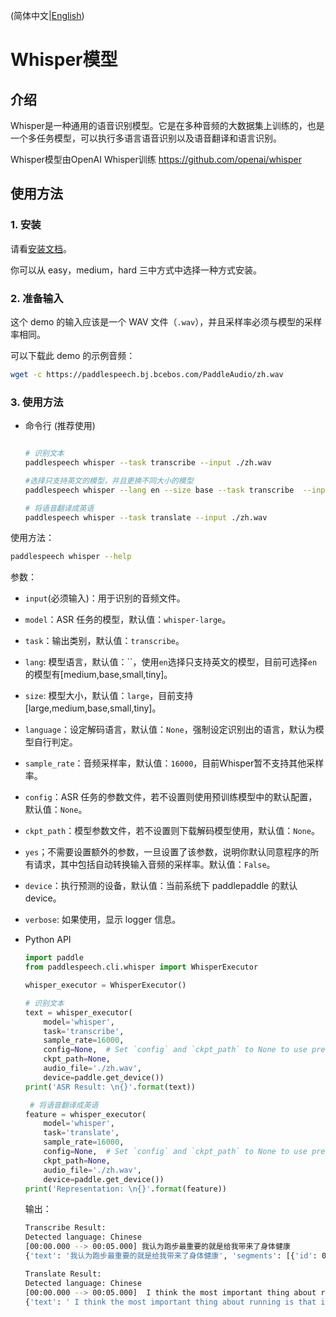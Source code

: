 (简体中文|[English](./README.md))

# Whisper模型
## 介绍
Whisper是一种通用的语音识别模型。它是在多种音频的大数据集上训练的，也是一个多任务模型，可以执行多语言语音识别以及语音翻译和语言识别。

Whisper模型由OpenAI Whisper训练 https://github.com/openai/whisper

## 使用方法
### 1. 安装
 请看[安装文档](https://github.com/PaddlePaddle/PaddleSpeech/blob/develop/docs/source/install_cn.md)。

 你可以从 easy，medium，hard 三中方式中选择一种方式安装。

### 2. 准备输入
 这个 demo 的输入应该是一个 WAV 文件（`.wav`），并且采样率必须与模型的采样率相同。

 可以下载此 demo 的示例音频：
 ```bash
 wget -c https://paddlespeech.bj.bcebos.com/PaddleAudio/zh.wav
 ```

### 3. 使用方法
 - 命令行 (推荐使用)
   ```bash

   # 识别文本
   paddlespeech whisper --task transcribe --input ./zh.wav

   #选择只支持英文的模型，并且更换不同大小的模型
   paddlespeech whisper --lang en --size base --task transcribe  --input ./en.wav

   # 将语音翻译成英语
   paddlespeech whisper --task translate --input ./zh.wav
   ```
  使用方法：
   ```bash
   paddlespeech whisper --help
   ```
   参数：
   - `input`(必须输入)：用于识别的音频文件。
   - `model`：ASR 任务的模型，默认值：`whisper-large`。
   - `task`：输出类别，默认值：`transcribe`。
   - `lang`: 模型语言，默认值：``，使用`en`选择只支持英文的模型，目前可选择`en`的模型有[medium,base,small,tiny]。
   - `size`: 模型大小，默认值：`large`，目前支持[large,medium,base,small,tiny]。
   - `language`：设定解码语言，默认值：`None`，强制设定识别出的语言，默认为模型自行判定。
   - `sample_rate`：音频采样率，默认值：`16000`，目前Whisper暂不支持其他采样率。
   - `config`：ASR 任务的参数文件，若不设置则使用预训练模型中的默认配置，默认值：`None`。
   - `ckpt_path`：模型参数文件，若不设置则下载解码模型使用，默认值：`None`。
   - `yes`；不需要设置额外的参数，一旦设置了该参数，说明你默认同意程序的所有请求，其中包括自动转换输入音频的采样率。默认值：`False`。
   - `device`：执行预测的设备，默认值：当前系统下 paddlepaddle 的默认 device。
   - `verbose`: 如果使用，显示 logger 信息。


- Python API
   ```python
   import paddle
   from paddlespeech.cli.whisper import WhisperExecutor

   whisper_executor = WhisperExecutor()

   # 识别文本
   text = whisper_executor(
       model='whisper',
       task='transcribe',
       sample_rate=16000,
       config=None,  # Set `config` and `ckpt_path` to None to use pretrained model.
       ckpt_path=None,
       audio_file='./zh.wav',
       device=paddle.get_device())
   print('ASR Result: \n{}'.format(text))

    # 将语音翻译成英语
   feature = whisper_executor(
       model='whisper',
       task='translate',
       sample_rate=16000,
       config=None,  # Set `config` and `ckpt_path` to None to use pretrained model.
       ckpt_path=None,
       audio_file='./zh.wav',
       device=paddle.get_device())
   print('Representation: \n{}'.format(feature))
   ```


   输出：
   ```bash
   Transcribe Result:
   Detected language: Chinese
   [00:00.000 --> 00:05.000] 我认为跑步最重要的就是给我带来了身体健康
   {'text': '我认为跑步最重要的就是给我带来了身体健康', 'segments': [{'id': 0, 'seek': 0, 'start': 0.0, 'end': 5.0, 'text': '我认为跑步最重要的就是给我带来了身体健康', 'tokens': [50364, 1654, 7422, 97, 13992, 32585, 31429, 8661, 24928, 1546, 5620, 49076, 4845, 99, 34912, 19847, 29485, 44201, 6346, 115, 50614], 'temperature': 0.0, 'avg_logprob': -0.23577967557040128, 'compression_ratio': 0.28169014084507044, 'no_speech_prob': 0.028302080929279327}], 'language': 'zh'}

   Translate Result:
   Detected language: Chinese
   [00:00.000 --> 00:05.000]  I think the most important thing about running is that it brings me good health.
   {'text': ' I think the most important thing about running is that it brings me good health.', 'segments': [{'id': 0, 'seek': 0, 'start': 0.0, 'end': 5.0, 'text': ' I think the most important thing about running is that it brings me good health.', 'tokens': [50364, 286, 519, 264, 881, 1021, 551, 466, 2614, 307, 300, 309, 5607, 385, 665, 1585, 13, 50614], 'temperature': 0.0, 'avg_logprob': -0.47945233395225123, 'compression_ratio': 1.095890410958904, 'no_speech_prob': 0.028302080929279327}], 'language': 'zh'}
